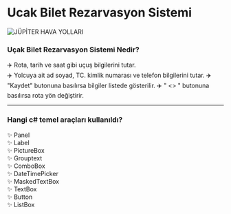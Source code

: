 # Ucak Bilet Rezarvasyon Sistemi
![JÜPİTER HAVA YOLLARI](https://user-images.githubusercontent.com/45664418/122691099-1bb75a00-d236-11eb-9b76-2bbd22a2c648.png)

### Uçak Bilet Rezarvasyon Sistemi Nedir?
✈️ Rota, tarih ve saat gibi uçuş bilgilerini tutar. <br>
✈️ Yolcuya ait ad soyad, TC. kimlik numarası ve telefon bilgilerini tutar.
✈️ "Kaydet" butonuna basılırsa bilgiler listede gösterilir.
✈️ " <> " butonuna basılırsa rota yön değiştirir.

<hr>

### Hangi c# temel araçları kullanıldı?
✨ Panel <br>
✨ Label <br>
✨ PictureBox<br>
✨ Grouptext<br>
✨ ComboBox<br>
✨ DateTimePicker<br>
✨ MaskedTextBox<br>
✨ TextBox<br>
✨ Button<br>
✨ ListBox<br>

